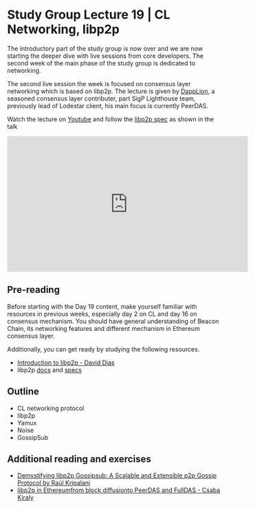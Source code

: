 # Study Group Lecture 19 | CL Networking, libp2p

The introductory part of the study group is now over and we are now starting the deeper dive with live sessions from core developers. The second week of the main phase of the study group is dedicated to networking. 

The second live session the week is focused on consensus layer networking which is based on libp2p. The lecture is given by [DappLion](https://github.com/dapplion), a seasoned consensus layer contributer, part SigP Lighthouse team, previously lead of Lodestar client, his main focus is currently PeerDAS.

Watch the lecture on [Youtube](https://www.youtube.com/watch?v=kYJ7Rj0OGv4) and follow the [libp2p spec](https://github.com/libp2p/specs) as shown in the talk 

<iframe width="560" height="315" src="https://www.youtube.com/embed/kYJ7Rj0OGv4" title="YouTube video player" frameborder="0" allow="accelerometer; autoplay; clipboard-write; encrypted-media; gyroscope; picture-in-picture; web-share" referrerpolicy="strict-origin-when-cross-origin" allowfullscreen></iframe>

## Pre-reading

Before starting with the Day 19 content, make yourself familiar with resources in previous weeks, especially day 2 on CL and day 16 on consensus mechanism. You should have general understanding of Beacon Chain, its networking features and different mechanism in Ethereum consensus layer. 

Additionally, you can get ready by studying the following resources.

- [Introduction to libp2p - David Dias](https://www.youtube.com/watch?v=CRe_oDtfRLw)
- libp2p [docs](https://docs.libp2p.io/) and [specs](https://github.com/libp2p/specs)

## Outline

- CL networking protocol
- libp2p
- Yamux
- Noise
- GossipSub

## Additional reading and exercises

-  [Demystifying libp2p Gossipsub: A Scalable and Extensible p2p Gossip Protocol by Raúl Kripalani ](https://www.youtube.com/watch?v=BUc4xta7Mfk)
-  [libp2p in Ethereumfrom block diffusionto PeerDAS and FullDAS - Csaba Kiraly ](https://www.youtube.com/watch?v=sI_Qr1vHUk4)